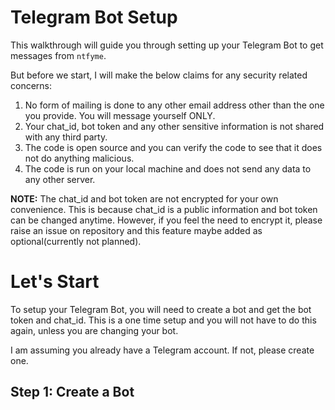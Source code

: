# Telegram Bot Setup

This walkthrough will guide you through setting up your Telegram Bot to get messages from `ntfyme`.

But before we start, I will make the below claims for any security related concerns:

1. No form of mailing is done to any other email address other than the one you provide. You will message yourself ONLY.
2. Your chat_id, bot token and any other sensitive information is not shared with any third party.
3. The code is open source and you can verify the code to see that it does not do anything malicious.
4. The code is run on your local machine and does not send any data to any other server.

**NOTE:** The chat_id and bot token are not encrypted for your own convenience. This is because chat_id is a public information and bot token can be changed anytime. However, if you feel the need to encrypt it, please raise an issue on repository and this feature maybe added as optional(currently not planned).

# Let's Start

To setup your Telegram Bot, you will need to create a bot and get the bot token and chat_id. This is a one time setup and you will not have to do this again, unless you are changing your bot.

I am assuming you already have a Telegram account. If not, please create one.

## Step 1: Create a Bot
